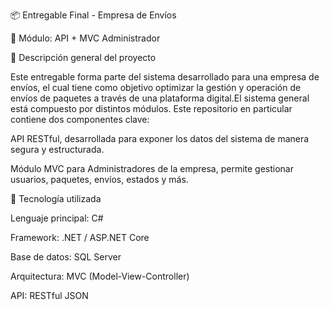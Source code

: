 📦 Entregable Final - Empresa de Envíos

📁 Módulo: API + MVC Administrador

📝 Descripción general del proyecto
    
Este entregable forma parte del sistema desarrollado para una empresa de envíos, el cual tiene como objetivo optimizar la gestión y operación de envíos de paquetes a través de una plataforma digital.El sistema general está compuesto por distintos módulos. Este repositorio en particular contiene dos componentes clave:

API RESTful, desarrollada para exponer los datos del sistema de manera segura y estructurada.

Módulo MVC para Administradores de la empresa, permite gestionar usuarios, paquetes, envíos, estados y más.

🔧 Tecnología utilizada

Lenguaje principal: C#

Framework: .NET / ASP.NET Core

Base de datos: SQL Server

Arquitectura: MVC (Model-View-Controller)

API: RESTful JSON
